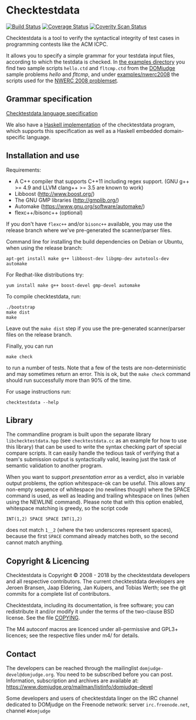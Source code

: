 # Checktestdata

[![Build Status](https://img.shields.io/travis/DOMjudge/checktestdata.svg)](https://travis-ci.org/DOMjudge/checktestdata)
[![Coverage Status](https://img.shields.io/coveralls/DOMjudge/checktestdata.svg)](https://coveralls.io/r/DOMjudge/checktestdata)
[![Coverity Scan Status](https://img.shields.io/coverity/scan/4325.svg)](https://scan.coverity.com/projects/checktestdata)

Checktestdata is a tool to verify the syntactical integrity of test cases in
programming contests like the ACM ICPC.

It allows you to specify a simple grammar for your testdata input files,
according to which the testdata is checked. In [the examples directory](examples)
you find two sample scripts `hello.ctd` and `fltcmp.ctd` from the
[DOMjudge](https://www.domjudge.org/) sample problems *hello* and
*fltcmp*, and under [examples/nwerc2008](examples/nwerc2008) the
scripts used for the [NWERC 2008 problemset](http://2008.nwerc.eu/contest/problemset).

## Grammar specification

[Checktestdata language specification](doc/format-spec.md)

We also have a [Haskell implementation](haskell_edsl/) of the
checktestdata program, which supports this specification as well as a
Haskell embedded domain-specific language.

## Installation and use


Requirements:

 * A C++ compiler that supports C++11 including regex support.
   (GNU g++ >= 4.9 and LLVM clang++ >= 3.5 are known to work)
 * Libboost (http://www.boost.org/)
 * The GNU GMP libraries (http://gmplib.org/)
 * Automake (https://www.gnu.org/software/automake/)
 * flexc++/bisonc++ (optional)

If you don't have `flexc++` and/or `bisonc++` available, you may use the release
branch where we've pre-generated the scanner/parser files.

Command line for installing the build dependencies on Debian or
Ubuntu, when using the release branch:
```
apt-get install make g++ libboost-dev libgmp-dev autotools-dev automake
```
For Redhat-like distributions try:
```
yum install make g++ boost-devel gmp-devel automake
```

To compile checktestdata, run:
```
./bootstrap
make dist
make
```

Leave out the `make dist` step if you use the pre-generated scanner/parser
files on the release branch.

Finally, you can run
```
make check
```
to run a number of tests. Note that a few of the tests are
non-deterministic and may sometimes return an error. This is ok, but the
`make check` command should run successfully more than 90% of the time.

For usage instructions run:
```
checktestdata --help
```


## Library

The commandline program is built upon the separate library
`libchecktestdata.hpp` (see `checktestdata.cc` as an example for how to use this
library) that can be used to write the syntax checking part of special compare
scripts. It can easily handle the tedious task of verifying that a team's
submission output is syntactically valid, leaving just the task of semantic
validation to another program.

When you want to support *presentation error* as a verdict, also in variable
output problems, the option whitespace-ok can be useful. This allows any
non-empty sequence of whitespace (no newlines though) where the SPACE command
is used, as well as leading and trailing whitespace on lines (when using the
NEWLINE command). Please note that with this option enabled, whitespace
matching is greedy, so the script code

    INT(1,2) SPACE SPACE INT(1,2)

does not match `1__2` (where the two underscores represent spaces), because the
first `SPACE` command already matches both, so the second cannot match
anything.


## Copyright & Licencing

Checktestdata is Copyright &copy; 2008 - 2018 by the checktestdata developers and
all respective contributors. The current checktestdata developers are Jeroen
Bransen, Jaap Eldering, Jan Kuipers, and Tobias Werth; see the git commits for
a complete list of contributors.

Checktestdata, including its documentation, is free software; you can
redistribute it and/or modify it under the terms of the two-clause
BSD license. See the file [COPYING](COPYING).

The M4 autoconf macros are licenced under all-permissive and GPL3+
licences; see the respective files under m4/ for details.

## Contact

The developers can be reached through the mailinglist
`domjudge-devel@domjudge.org`. You need to be subscribed before
you can post. Information, subscription and archives are available at:
https://www.domjudge.org/mailman/listinfo/domjudge-devel

Some developers and users of checktestdata linger on the IRC channel
dedicated to DOMjudge on the Freenode network:
server `irc.freenode.net`, channel `#domjudge`
